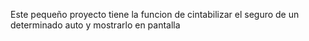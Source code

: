 Este pequeño proyecto tiene la funcion de cintabilizar el seguro de un determinado auto y mostrarlo en pantalla
